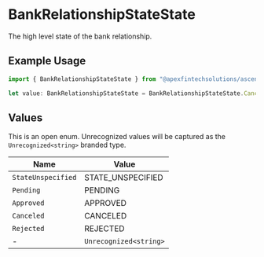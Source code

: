 # BankRelationshipStateState

The high level state of the bank relationship.

## Example Usage

```typescript
import { BankRelationshipStateState } from "@apexfintechsolutions/ascend-sdk/models/components";

let value: BankRelationshipStateState = BankRelationshipStateState.Canceled;
```

## Values

This is an open enum. Unrecognized values will be captured as the `Unrecognized<string>` branded type.

| Name                   | Value                  |
| ---------------------- | ---------------------- |
| `StateUnspecified`     | STATE_UNSPECIFIED      |
| `Pending`              | PENDING                |
| `Approved`             | APPROVED               |
| `Canceled`             | CANCELED               |
| `Rejected`             | REJECTED               |
| -                      | `Unrecognized<string>` |